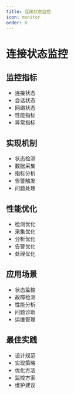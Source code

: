 ```yaml
---
title: 连接状态监控
icon: monitor
order: 6
---
```


# 连接状态监控

## 监控指标
- 连接状态
- 会话状态
- 网络状态
- 性能指标
- 异常指标

## 实现机制
- 状态检测
- 数据采集
- 指标分析
- 告警触发
- 问题处理

## 性能优化
- 检测优化
- 采集优化
- 分析优化
- 告警优化
- 处理优化

## 应用场景
- 状态监控
- 故障检测
- 性能分析
- 问题诊断
- 运维管理

## 最佳实践
- 设计规范
- 实现策略
- 优化方法
- 监控方案
- 维护建议
